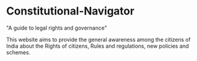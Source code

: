# Constitutional-Navigator
"A guide to legal rights and governance"

This website aims to provide the general awareness among the citizens of India about the Rights of citizens, Rules and regulations, new policies and schemes.
